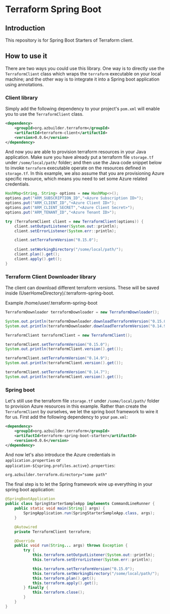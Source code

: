 
# Terraform Spring Boot

## Introduction

This repository is for Spring Boot Starters of Terraform client.

## How to use it

There are two ways you could use this library. One way is to directly use the `TerraformClient` class which wraps the `terraform` executable on your local machine; and the other way is to integrate it into a Spring boot application using annotations.

### Client library

Simply add the following dependency to your project's `pom.xml` will enable you to use the `TerraformClient` class.

```xml
<dependency>
    <groupId>org.azbuilder.terraform</groupId>
    <artifactId>terraform-client</artifactId>
    <version>0.0.6</version>
</dependency>
```

And now you are able to provision terraform resources in your Java application. Make sure you have already put a terraform file `storage.tf` under `/some/local/path/` folder; and then use the Java code snippet below to invoke `terraform` executable operate on the resources defined in `storage.tf`. In this example, we also assume that you are provisioning Azure specific resource, which means you need to set some Azure related credentials.

```java
HashMap<String, String> options = new HashMap<>();
options.put("ARM_SUBSCRIPTION_ID","<Azure Subscription ID>");
options.put("ARM_CLIENT_ID","<Azure Client ID>");
options.put("ARM_CLIENT_SECRET","<Azure Client Secret>");
options.put("ARM_TENANT_ID","<Azure Tenant ID>");

try (TerraformClient client = new TerraformClient(options)) {
    client.setOutputListener(System.out::println);
    client.setErrorListener(System.err::println);

    client.setTerraformVersion("0.15.0");
    
    client.setWorkingDirectory("/some/local/path/");
    client.plan().get();
    client.apply().get();
}
```

### Terraform Client Downloader library

The client can download different terraform versions. These will be saved inside (UserHomeDirectory)/.terraform-spring-boot. 

Example /home/user/.terraform-spring-boot

```java
TerraformDownloader terraformDownloader = new TerraformDownloader();

System.out.println(terraformDownloader.downloadTerraformVersion("0.15.0"));
System.out.println(terraformDownloader.downloadTerraformVersion("0.14.9"));

TerraformClient terraformClient = new TerraformClient();

terraformClient.setTerraformVersion("0.15.0");
System.out.println(terraformClient.version().get());

terraformClient.setTerraformVersion("0.14.9");
System.out.println(terraformClient.version().get());

terraformClient.setTerraformVersion("0.14.7");
System.out.println(terraformClient.version().get());

```

### Spring boot

Let's still use the terraform file `storage.tf` under `/some/local/path/` folder to provision Azure resources in this example. Rather than create the `TerraformClient` by ourselves, we let the spring boot framework to wire it for us. First add the following dependency to your `pom.xml`:

```xml
<dependency>
    <groupId>org.azbuilder.terraform</groupId>
    <artifactId>terraform-spring-boot-starter</artifactId>
    <version>0.0.6</version>
</dependency>
```

And now let's also introduce the Azure credentials in `application.properties` or `application-${spring.profiles.active}.properties`:

```
org.azbuilder.terraform.directory="some path"
```

The final step is to let the Spring framework wire up everything in your spring boot application:

```java
@SpringBootApplication
public class SpringStarterSampleApp implements CommandLineRunner {
    public static void main(String[] args) {
        SpringApplication.run(SpringStarterSampleApp.class, args);
    }

    @Autowired
    private TerraformClient terraform;

    @Override
    public void run(String... args) throws Exception {
        try {
            this.terraform.setOutputListener(System.out::println);
            this.terraform.setErrorListener(System.err::println);

            this.terraform.setTerraformVersion("0.15.0");
            this.terraform.setWorkingDirectory("/some/local/path/");
            this.terraform.plan().get();
            this.terraform.apply().get();
        } finally {
            this.terraform.close();
        }
    }
}
```